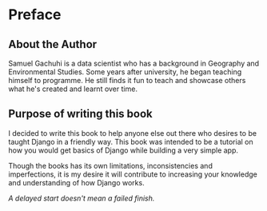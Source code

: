 # Preface

## About the Author

Samuel Gachuhi is a data scientist who has a background in Geography and Environmental Studies. Some years after university, he began teaching himself to programme. He still finds it fun to teach and showcase others what he's created and learnt over time.

## Purpose of writing this book

I decided to write this book to help anyone else out there who desires to be taught Django in a friendly way. This book was intended to be a tutorial on how you would get basics of Django while building a very simple app. 

Though the books has its own limitations, inconsistencies and imperfections, it is my desire it will contribute to increasing your knowledge and understanding of how Django works.

*A delayed start doesn't mean a failed finish.*
